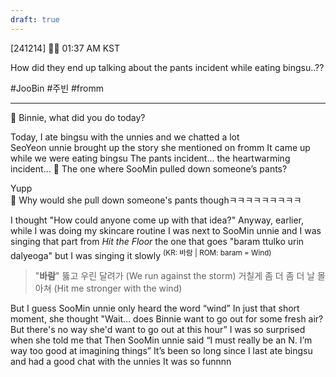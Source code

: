 ```yaml
---
draft: true
---
```

[241214] 🐣💭 01:37 AM KST

How did they end up talking about the pants incident while eating bingsu..??

#JooBin #주빈 #fromm 
___

🫧 Binnie, what did you do today?

Today, I ate bingsu with the unnies 
and we chatted a lot  
SeoYeon unnie brought up the story she mentioned on fromm
It came up while we were eating bingsu
The pants incident... the heartwarming incident... 
🫧 The one where SooMin pulled down someone’s pants?

Yupp  
🫧 Why would she pull down someone's pants thoughㅋㅋㅋㅋㅋㅋㅋㅋㅋ

I thought "How could anyone come up with that idea?"
Anyway, earlier, while I was doing my skincare routine 
I was next to SooMin unnie
and I was singing that part from _Hit the Floor_ 
the one that goes "baram ttulko urin dalyeoga" but I was singing it slowly
<sup>(KR: 바람 | ROM: baram = Wind)</sup>
>"**바람**" 뚫고 우린 달려가
(We run against the storm) 
거칠게 좀 더 좀 더 날 몰아쳐
(Hit me stronger with the wind)

But I guess SooMin unnie only heard the word “wind” 
In just that short moment, she thought
"Wait… does Binnie want to go out for some fresh air? But there's no way she'd want to go out at this hour”
I was so surprised when she told me that
Then SooMin unnie said
“I must really be an N. I’m way too good at imagining things”
It’s been so long since I last ate bingsu and had a good chat with the unnies
It was so funnnn 